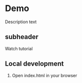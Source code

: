 # Demo  

Description text

## subheader

Watch tutorial

## Local development
1. Open index.html in your browser